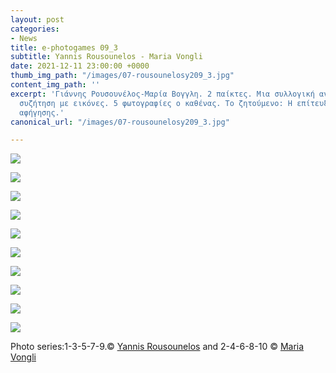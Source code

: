 ```yaml
---
layout: post
categories:
- News
title: e-photogames 09_3
subtitle: Yannis Rousounelos - Maria Vongli
date: 2021-12-11 23:00:00 +0000
thumb_img_path: "/images/07-rousounelosy209_3.jpg"
content_img_path: ''
excerpt: 'Γιάννης Ρουσουνέλος-Μαρία Βογγλη. 2 παίκτες. Μια συλλογική ανάπτυξη. Μια
  συζήτηση με εικόνες. 5 φωτογραφίες ο καθένας. Το ζητούμενο: Η επίτευξη μιας οπτικής
  αφήγησης.'
canonical_url: "/images/07-rousounelosy209_3.jpg"

---
```

![](/images/01-rousounelosy209_3.jpg)

![](/images/02-vonglim209_3.jpg)

![](/images/03-rousounelosy209_3.jpg)

![](/images/04-vonglim209_3.jpg)

![](/images/05-rousounelosy209_3.jpg)

![](/images/06-vonglim209_3.jpg)

![](/images/07-rousounelosy209_3.jpg)

![](/images/08-vonglim209_3.jpg)

![](/images/09-rousounelosy209_3.jpg)

![](/images/10-vonglim209_3.jpg)

Photo series:1-3-5-7-9.© <a href="https://www.facebook.com/yannis.rousounelos" target="blank"> Yannis Rousounelos</a>  and  2-4-6-8-10  © <a href="https://www.facebook.com/maria.vongli" target="blank"> Maria Vongli</a>